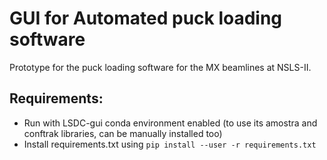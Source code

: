 # GUI for Automated puck loading software

Prototype for the puck loading software for the MX beamlines at NSLS-II.

## Requirements:
 - Run with LSDC-gui conda environment enabled (to use its amostra and conftrak libraries, can be manually installed too)
 - Install requirements.txt using `pip install --user -r requirements.txt` 
